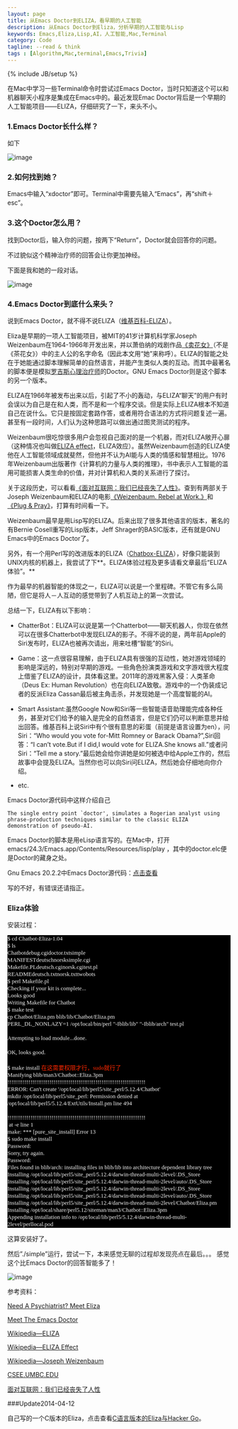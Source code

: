 ```yaml
---
layout: page
title: 从Emacs Doctor到ELIZA，看早期的人工智能
description: 从Emacs Doctor到Eliza，分析早期的人工智能与Lisp
keywords: Emacs,Eliza,Lisp,AI，人工智能,Mac,Terminal
category: Code
tagline: --read & think
tags : [Algorithm,Mac,terminal,Emacs,Trivia]
---
```

{% include JB/setup %}

在Mac中学习一些Terminal命令时尝试过Emacs Doctor，当时只知道这个可以和机器聊天小程序是集成在Emacs中的。最近发现Emac Doctor背后是一个早期的人工智能项目——ELIZA，仔细研究了一下，来头不小。

### 1.Emacs Doctor长什么样？

如下

![image](http://pic.yupoo.com/jok3r/DlYAuMoy/medish.jpg?resize=600%2C459)

### 2.如何找到她？

Emacs中输入“xdoctor”即可。Terminal中需要先输入“Emacs”，再“shift＋esc”。

### 3.这个Doctor怎么用？

找到Doctor后，输入你的问题，按两下“Return”，Doctor就会回答你的问题。

不过貌似这个精神治疗师的回答会让你更加神经。

下面是我和她的一段对话。

![image](http://pic.yupoo.com/jok3r/DlYAuZHv/medish.jpg?resize=600%2C459)

### 4.Emacs Doctor到底什么来头？

说到Emacs Doctor，就不得不说ELIZA（[维基百科-ELIZA](http://en.wikipedia.org/wiki/ELIZA)）。

Eliza是早期的一项人工智能项目，被MIT的41岁计算机科学家Joseph Weizenbaum在1964-1966年开发出来，并以萧伯纳的戏剧作品[《卖花女》](http://zh.wikipedia.org/wiki/%E8%B3%A3%E8%8A%B1%E5%A5%B3_(%E6%88%B2%E5%8A%87))（不是《茶花女》）中的主人公的名字命名（因此本文用“她”来称呼）。ELIZA的智能之处在于她能通过脚本理解简单的自然语言，并能产生类似人类的互动。而其中最著名的脚本便是模拟[罗吉斯心理治疗师](http://en.wikipedia.org/wiki/Rogerian_psychotherapy)的Doctor。GNU Emacs Doctor则是这个脚本的另一个版本。

ELIZA在1966年被发布出来以后，引起了不小的轰动，与ELIZA“聊天”的用户有时会误以为自己是在和人类，而不是和一个程序交谈。但是实际上ELIZA根本不知道自己在说什么。它只是按固定套路作答，或者用符合语法的方式将问题复述一遍。甚至有一段时间，人们认为这种思路可以做出通过图灵测试的程序。

Weizenbaum很吃惊很多用户会忽视自己面对的是一个机器，而对ELIZA敞开心扉（这种情况也叫做[ELIZA effect](http://en.wikipedia.org/wiki/ELIZA_effect)，ELIZA效应）。虽然Weizenbaum创造的ELIZA使他在人工智能领域成就斐然，但他并不认为AI能与人类的情感和智慧相比。1976年Weizenbaum出版著作《计算机的力量与人类的推理》，书中表示人工智能的滥用可能损害人类生命的价值，并对计算机和人类的关系进行了探讨。

关于这段历史，可以看看[《面对互联网：我们已经丧失了人性》](http://lz.book.sohu.com/chapter-19176-114681445.html)。查到有两部关于Joseph Weizenbaum和ELIZA的电影[《Weizenbaum. Rebel at Work.》](http://movie.mtime.com/111521/)和[《Plug & Pray》](http://movie.mtime.com/138645/)，打算有时间看一下。

Weizenbaum最早是用Lisp写的ELIZA。后来出现了很多其他语言的版本，著名的有Bernie Cosell重写的Lisp版本，Jeff Shrager的BASIC版本，还有就是GNU Emacs中的Emacs Doctor了。

另外，有一个用Perl写的改进版本的ELIZA（[Chatbox-ELIZA](http://search.cpan.org/dist/Chatbot-Eliza/)），好像只能装到UNIX内核的机器上，我尝试了下**。ELIZA体验过程及更多请看文章最后“ELIZA体验”。**

作为最早的机器智能的体现之一，ELIZA可以说是一个里程碑。不管它有多么简陋，但它是将人－人互动的感觉带到了人机互动上的第一次尝试。

总结一下，ELIZA有以下影响：

* ChatterBot：ELIZA可以说是第一个Chatterbot——聊天机器人，你现在依然可以在很多Chatterbot中发现ELIZA的影子。不得不说的是，两年前Apple的Siri发布时，ELIZA也被再次请出，用来吐槽“智能”的Siri。

* Game：这一点很容易理解，由于ELIZA具有很强的互动性，她对游戏领域的影响是深远的，特别对早期的游戏。一些角色扮演类游戏和文字游戏很大程度上借鉴了ELIZA的设计，具体看这里。2011年的游戏黑客入侵：人类革命（Deus Ex: Human Revolution）也在向ELIZA致敬。游戏中的一个伪装成记者的反派Eliza Cassan最后被主角击杀，并发现她是一个高度智能的AI。

* Smart Assistant:虽然Google Now和Siri等一些智能语音助理能完成各种任务，甚至对它们给予的输入是完全的自然语言，但是它们仍可以判断意思并给出回答。维基百科上说Siri中有个很有意思的彩蛋（前提是语言设置为en），问Siri：“Who would you vote for-Mitt Romney or Barack Obama?”,Siri回答：“I can’t vote.But if I did,I would vote for ELIZA.She knows all.”或者问Siri：“Tell me a story.”最后她会给你讲她是如何被选中给Apple工作的，然后故事中会提及ELIZA。当然你也可以向Siri问ELIZA，然后她会仔细地向你介绍。

* etc.

 Emacs Doctor源代码中这样介绍自己

	The single entry point `doctor', simulates a Rogerian analyst using phrase-production techniques similar to the classic ELIZA demonstration of pseudo-AI.
	
	
Emacs Doctor的脚本是用eLisp语言写的。在Mac中，打开emacs/24.3/Emacs.app/Contents/Resources/lisp/play ，其中的doctor.elc便是Doctor的藏身之处。

Gnu Emacs 20.2.2中Emacs Doctor源代码：[点击查看](http://www.csee.umbc.edu/courses/471/papers/emacs-doctor.shtml)

写的不好，有错误还请指正。

### Eliza体验

安装过程：

<p style="margin: 0px; font-size: 13px; font-family: Menlo; color: #f5f5f5; background-color: #000000;">$ cd Chatbot-Eliza-1.04</p>
<p style="margin: 0px; font-size: 13px; font-family: Menlo; color: #f5f5f5; background-color: #000000;">$ ls</p>
<p style="margin: 0px; font-size: 13px; font-family: Menlo; color: #f5f5f5; background-color: #000000;">Chatbotdebug.cgidoctor.txtsimple</p>
<p style="margin: 0px; font-size: 13px; font-family: Menlo; color: #f5f5f5; background-color: #000000;">MANIFESTdeutschnorsksimple.cgi</p>
<p style="margin: 0px; font-size: 13px; font-family: Menlo; color: #f5f5f5; background-color: #000000;">Makefile.PLdeutsch.cginorsk.cgitest.pl</p>
<p style="margin: 0px; font-size: 13px; font-family: Menlo; color: #f5f5f5; background-color: #000000;">READMEdeutsch.txtnorsk.txttwobots</p>
<p style="margin: 0px; font-size: 13px; font-family: Menlo; color: #f5f5f5; background-color: #000000;">$ perl Makefile.pl</p>
<p style="margin: 0px; font-size: 13px; font-family: Menlo; color: #f5f5f5; background-color: #000000;">Checking if your kit is complete...</p>
<p style="margin: 0px; font-size: 13px; font-family: Menlo; color: #f5f5f5; background-color: #000000;">Looks good</p>
<p style="margin: 0px; font-size: 13px; font-family: Menlo; color: #f5f5f5; background-color: #000000;">Writing Makefile for Chatbot</p>
<p style="margin: 0px; font-size: 13px; font-family: Menlo; color: #f5f5f5; background-color: #000000;">$ make test</p>
<p style="margin: 0px; font-size: 13px; font-family: Menlo; color: #f5f5f5; background-color: #000000;">cp Chatbot/Eliza.pm blib/lib/Chatbot/Eliza.pm</p>
<p style="margin: 0px; font-size: 13px; font-family: Menlo; color: #f5f5f5; background-color: #000000;">PERL_DL_NONLAZY=1 /opt/local/bin/perl "-Iblib/lib" "-Iblib/arch" test.pl</p>
<p style="margin: 0px; font-size: 13px; font-family: Menlo; color: #f5f5f5; background-color: #000000; min-height: 15px;"> </p>
<p style="margin: 0px; font-size: 13px; font-family: Menlo; color: #f5f5f5; background-color: #000000;">Attempting to load module...done.  </p>
<p style="margin: 0px; font-size: 13px; font-family: Menlo; color: #f5f5f5; background-color: #000000; min-height: 15px;"> </p>
<p style="margin: 0px; font-size: 13px; font-family: Menlo; color: #f5f5f5; background-color: #000000;">OK, looks good.</p>
<p style="margin: 0px; font-size: 13px; font-family: Menlo; color: #f5f5f5; background-color: #000000; min-height: 15px;"> </p>
<p style="margin: 0px; font-size: 13px; font-family: Menlo; color: #f5f5f5; background-color: #000000;"><span style="color: #f5f5f5;">$ make install </span><span style="font-family: Menlo; font-size: 13px;"><span style="color: #ff2800;">在这需要权限才行，sudo就行了</span></span></p>
<p style="margin: 0px; font-size: 13px; font-family: Menlo; color: #f5f5f5; background-color: #000000;">Manifying blib/man3/Chatbot::Eliza.3pm</p>
<p style="margin: 0px; font-size: 13px; font-family: Menlo; color: #f5f5f5; background-color: #000000;">!!!!!!!!!!!!!!!!!!!!!!!!!!!!!!!!!!!!!!!!!!!!!!!!!!!!!!!!!!!!!!!!!!!!!!!!</p>
<p style="margin: 0px; font-size: 13px; font-family: Menlo; color: #f5f5f5; background-color: #000000;">ERROR: Can't create '/opt/local/lib/perl5/site_perl/5.12.4/Chatbot'</p>
<p style="margin: 0px; font-size: 13px; font-family: Menlo; color: #f5f5f5; background-color: #000000;">mkdir /opt/local/lib/perl5/site_perl: Permission denied at /opt/local/lib/perl5/5.12.4/ExtUtils/Install.pm line 494</p>
<p style="margin: 0px; font-size: 13px; font-family: Menlo; color: #f5f5f5; background-color: #000000; min-height: 15px;"> </p>
<p style="margin: 0px; font-size: 13px; font-family: Menlo; color: #f5f5f5; background-color: #000000;">!!!!!!!!!!!!!!!!!!!!!!!!!!!!!!!!!!!!!!!!!!!!!!!!!!!!!!!!!!!!!!!!!!!!!!!!</p>
<p style="margin: 0px; font-size: 13px; font-family: Menlo; color: #f5f5f5; background-color: #000000;"> at -e line 1</p>
<p style="margin: 0px; font-size: 13px; font-family: Menlo; color: #f5f5f5; background-color: #000000;">make: *** [pure_site_install] Error 13</p>
<p style="margin: 0px; font-size: 13px; font-family: Menlo; color: #f5f5f5; background-color: #000000;">$ sudo make install</p>
<p style="margin: 0px; font-size: 13px; font-family: Menlo; color: #f5f5f5; background-color: #000000;">Password:</p>
<p style="margin: 0px; font-size: 13px; font-family: Menlo; color: #f5f5f5; background-color: #000000;">Sorry, try again.</p>
<p style="margin: 0px; font-size: 13px; font-family: Menlo; color: #f5f5f5; background-color: #000000;">Password:</p>
<p style="margin: 0px; font-size: 13px; font-family: Menlo; color: #f5f5f5; background-color: #000000;">Files found in blib/arch: installing files in blib/lib into architecture dependent library tree</p>
<p style="margin: 0px; font-size: 13px; font-family: Menlo; color: #f5f5f5; background-color: #000000;">Installing /opt/local/lib/perl5/site_perl/5.12.4/darwin-thread-multi-2level/.DS_Store</p>
<p style="margin: 0px; font-size: 13px; font-family: Menlo; color: #f5f5f5; background-color: #000000;">Installing /opt/local/lib/perl5/site_perl/5.12.4/darwin-thread-multi-2level/auto/.DS_Store</p>
<p style="margin: 0px; font-size: 13px; font-family: Menlo; color: #f5f5f5; background-color: #000000;">Installing /opt/local/lib/perl5/site_perl/5.12.4/darwin-thread-multi-2level/.DS_Store</p>
<p style="margin: 0px; font-size: 13px; font-family: Menlo; color: #f5f5f5; background-color: #000000;">Installing /opt/local/lib/perl5/site_perl/5.12.4/darwin-thread-multi-2level/auto/.DS_Store</p>
<p style="margin: 0px; font-size: 13px; font-family: Menlo; color: #f5f5f5; background-color: #000000;">Installing /opt/local/lib/perl5/site_perl/5.12.4/darwin-thread-multi-2level/Chatbot/Eliza.pm</p>
<p style="margin: 0px; font-size: 13px; font-family: Menlo; color: #f5f5f5; background-color: #000000;">Installing /opt/local/share/perl5.12/siteman/man3/Chatbot::Eliza.3pm</p>
<p style="margin: 0px; font-size: 13px; font-family: Menlo; color: #f5f5f5; background-color: #000000;">Appending installation info to /opt/local/lib/perl5/5.12.4/darwin-thread-multi-2level/perllocal.pod</p>

这算安装好了。

然后”./simple”运行，尝试一下，本来感觉无聊的过程却发现亮点在最后。。。 感觉这个比Emacs Doctor的回答智能多了！

![image](http://pic.yupoo.com/jok3r/DlYAul52/medish.jpg?resize=600%2C450)

参考资料：

[Need A Psychiatrist? Meet Eliza
](http://marcelgagne.com/content/need-psychiatrist-meet-eliza)

[Meet The Emacs Doctor
](http://marcelgagne.com/content/meet-emacs-doctor)

[Wikipedia—ELIZA
](http://en.wikipedia.org/wiki/ELIZA)

[Wikipedia—ELIZA Effect
](http://en.wikipedia.org/wiki/ELIZA_effect)

[Wikipedia—Joseph Weizenbaum
](http://en.wikipedia.org/wiki/Joseph_Weizenbaum)

[CSEE.UMBC.EDU
](http://www.csee.umbc.edu/courses/471/papers/)

[面对互联网：我们已经丧失了人性](http://lz.book.sohu.com/chapter-19176-114681445.html)

###Update2014-04-12

自己写的一个C版本的Eliza，点击查看[C语言版本的Eliza与Hacker Go](http://jackiekuo.com/code/2014/04/12/recreate-eliza-and-hacker-go-with-c/)。
